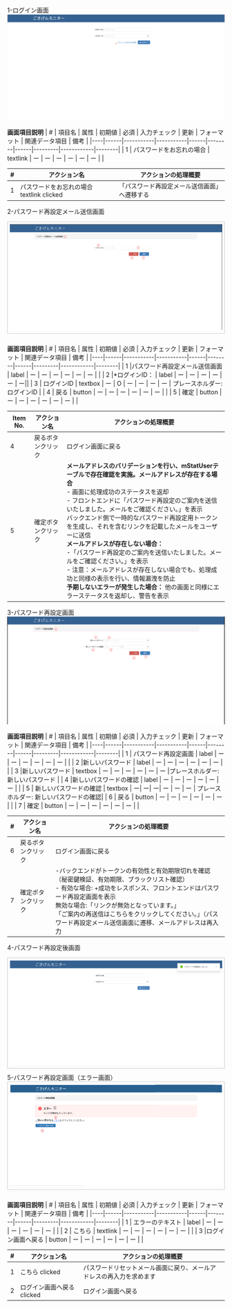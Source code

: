 1-ログイン画面
<kbd><img src="./image-1753416231660.png" alt="パスワード再設定画面" /></kbd>


**画面項目説明**
| #  | 項目名               | 属性      | 初期値   | 必須 | 入力チェック | 更新 | フォーマット | 関連データ項目     | 備考  |
|----|------|-----------|-----------|------|--------|------|---------|------------|--------|
| 1  | パスワードをお忘れの場合   | textlink | ー    | ー    | ー             | ー    | ー            | ー      | |

| # | アクション名                         | アクションの処理概要 |
|---|--------------------------------------|------------------------|
|1 |パスワードをお忘れの場合 textlink clicked| 「パスワード再設定メール送信画面」へ遷移する|

2-パスワード再設定メール送信画面
<div style="border: 1px solid #ccc; padding: 5px; display: inline-block; margin-bottom: 10px;">
  <a href="./image-1753424889771.png" target="_blank">
    <img src="./image-1753424889771.png" alt="パスワード再設定画面" />
  </a>
</div>

**画面項目説明**
| #  | 項目名               | 属性      | 初期値   | 必須 | 入力チェック | 更新 | フォーマット | 関連データ項目     | 備考  |
|----|------|-----------|-----------|------|--------|------|---------|------------|--------|
| 1  |パスワード再設定メール送信画面    | label | ー    | ー    | ー             | ー    | ー            | ー      | |
| 2  |*ログインID：   | label | ー    | ー    | ー             | ー    | ー            | ー||
| 3  | ログインID  | textbox | ー    | O    | ー             | ー    | ー   | ー | プレースホルダー: ログインID |
| 4  | 戻る  | button | ー    | ー    | ー             | ー    | ー            | ー      | |
| 5  | 確定  | button | ー    | ー    | ー             | ー    | ー            | ー      | |


|Item No.| アクション名                         | アクションの処理概要 |
|---|--------------------------------------|------------------------|
|4 | 戻るボタンクリック| ログイン画面に戻る |
|5 | 確定ボタンクリック| **メールアドレスのバリデーションを行い、mStatUserテーブルで存在確認を実施。メールアドレスが存在する場合** <br>-  画面に処理成功のステータスを返却<br>- フロントエンドに「パスワード再設定のご案内を送信いたしました。メールをご確認ください。」を表示<br>バックエンド側で一時的なパスワード再設定用トークンを生成し、それを含むリンクを記載したメールをユーザーに送信<br>**メールアドレスが存在しない場合：**<br>-「パスワード再設定のご案内を送信いたしました。メールをご確認ください。」を表示<br>- 注意：メールアドレスが存在しない場合でも、処理成功と同様の表示を行い、情報漏洩を防止<br>**予期しないエラーが発生した場合：** 他の画面と同様にエラーステータスを返却し、警告を表示 |

3-パスワード再設定画面
  <a href="./image-1753425814177.png" target="_blank">
    <img src="./image-1753425814177.png" alt="パスワード再設定画面" />
  </a>
</div>


**画面項目説明**
| #  | 項目名               | 属性      | 初期値   | 必須 | 入力チェック | 更新 | フォーマット | 関連データ項目     | 備考  |
|----|------|-----------|-----------|------|--------|------|---------|------------|--------|
| 1  | パスワード再設定画面   | label | ー    | ー    | ー             | ー    | ー            | ー      | |
| 2  |新しいパスワード   | label | ー    | ー    | ー             | ー    | ー            | ー      | |
| 3  |新しいパスワード  | textbox | ー    | ー    | ー    | ー    | ー  | ー      |プレースホルダー: 新しいパスワード |
| 4  |新しいパスワードの確認   | label | ー    | ー    | ー             | ー    | ー            | ー      | |
| 5  | 新しいパスワードの確認  | textbox | ー| ー| ー| ー    | ー  | ー      | プレースホルダー: 新しいパスワードの確認|
| 6 |  戻る | button | ー    | ー    | ー             | ー    | ー            | ー      | |
| 7  | 確定  | button | ー    | ー    | ー             | ー    | ー            | ー      | |


| # | アクション名                         | アクションの処理概要 |
|---|--------------------------------------|------------------------|
|6 | 戻るボタンクリック| ログイン画面に戻る |
|7 | 確定ボタンクリック|-バックエンドがトークンの有効性と有効期限切れを確認（秘密鍵検証、有効期限、ブラックリスト確認）<br/>- 有効な場合: +成功をレスポンス、フロントエンドはパスワード再設定画面を表示 <br/> 無効な場合:「リンクが無効となっています。」<br/> 「ご案内の再送信はこちらをクリックしてください。」（パスワード再設定メール送信画面に遷移、メールアドレスは再入力 |

4-パスワード再設定後画面
<div style="border: 1px solid #ccc; padding: 5px; display: inline-block; margin-bottom: 10px;">
  <a href="./image-1753266244024.png" target="_blank">
    <img src="./image-1753266244024.png" alt="パスワード再設定画面" />
  </a>
</div>
5-パスワード再設定画面（エラー画面）

<div style="border: 1px solid #ccc; padding: 5px; display: inline-block; margin-bottom: 10px;">
  <a href="./image-1753428457279.png" target="_blank">
    <img src="./image-1753428457279.png" alt="パスワード再設定画面" />
  </a>
</div>

**画面項目説明**
| #  | 項目名               | 属性      | 初期値   | 必須 | 入力チェック | 更新 | フォーマット | 関連データ項目     | 備考  |
|----|------|-----------|-----------|------|--------|------|---------|------------|--------|
| 1  | エラーのテキスト   | label | ー    | ー    | ー             | ー    | ー            | ー      | |
| 2  | こちら  | textlink | ー    | ー    | ー             | ー    | ー            | ー      | |
| 3  |ログイン画面へ戻る | button | ー    | ー    | ー             | ー    | ー            | ー      | |

| # | アクション名                         | アクションの処理概要 |
|---|--------------------------------------|------------------------|
|1 | こちら clicked|パスワードリセットメール画面に戻り、メールアドレスの再入力を求めます|
|2 | ログイン画面へ戻る clicked|ログイン画面へ戻る|
